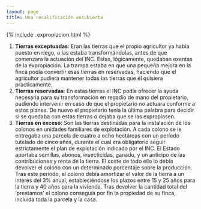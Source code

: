 ```yaml
---
layout: page
title: Una recalificación encubierta
---
```



{% include _expropiacion.html %}

<ol> 
<li><b>Tierras exceptuadas</b>: Eran las tierras que el propio agricultor ya había puesto en riego, o las estaba transformándolas, antes de que comenzara la actuación del INC. Estas, lógicamente, quedaban exentas de la expropiación. La trampa estaba en que una pequeña mejora en la finca podía convertir esas tierras en reservadas, haciendo que el agricultor pudiera mantener todas las tierras que él quisiera practicamente.</li>
<li><b>Tierras reservadas</b>: En estas tierras el INC podía ofrecer la ayuda necesaria para su transformación en regadío de mano del propietario, pudiendo intervenir en caso de que el propietario no actuara conforme a estos planes. De nuevo el propietario tenía la última palabra para decidir si se quedaba con estas tierras o dejaba que se las expropiasen.</li>
<li><b>Tierras en exceso</b>: Son las tierras destinadas para la instalación de los colonos en unidades familiares de explotación. A cada colono se le entregaba una parcela de cuatro a ocho hectáreas con un período tutelado de cinco años, durante el cual era obligatorio seguir estrictamente el plan de explotación indicado por el INC. El Estado aportaba semillas, abonos, insecticidas, ganado, y un anticipo de las contribuciones y renta de la tierra. El coste de todo ello lo debía devolver el colono con un determinado porcentaje sobre la producción. Tras este periodo, el colono debía amortizar el valor de la tierra a un interés del 3% anual, estableciéndose los plazos entre 15 y 25 años para la tierra y 40 años para la vivienda. Tras devolver la cantidad total del ‘prestamos’ el colono conseguía por fin la propiedad de su finca, incluida toda la parcela y la casa.</li> 
</ol>
